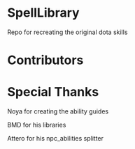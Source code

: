 SpellLibrary
============

Repo for recreating the original dota skills

Contributors
============


Special Thanks
==============
Noya for creating the ability guides

BMD for his libraries

Attero for his npc_abilities splitter
